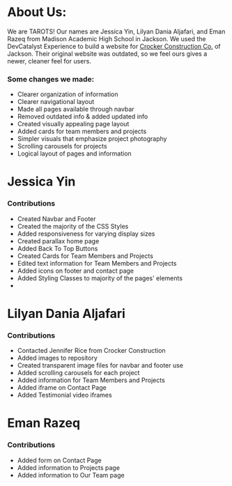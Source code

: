 # About Us:

We are TAROTS! Our names are Jessica Yin, Lilyan Dania Aljafari, and Eman Razeq from Madison Academic High School in Jackson. We used the DevCatalyst Experience to build a website for [Crocker Construction Co.](crockerconstruction.com) of Jackson. Their original website was outdated, so we feel ours gives a newer, cleaner feel for users. 

### Some changes we made:
* Clearer organization of information
* Clearer navigational layout
* Made all pages available through navbar
* Removed outdated info & added updated info
* Created visually appealing page layout
* Added cards for team members and projects
* Simpler visuals that emphasize project photography
* Scrolling carousels for projects
* Logical layout of pages and information

# Jessica Yin

### Contributions
* Created Navbar and Footer
* Created the majority of the CSS Styles
* Added responsiveness for varying display sizes
* Created parallax home page
* Added Back To Top Buttons
* Created Cards for Team Members and Projects
* Edited text information for Team Members and Projects
* Added icons on footer and contact page
* Added Styling Classes to majority of the pages' elements
* 

# Lilyan Dania Aljafari

### Contributions
* Contacted Jennifer Rice from Crocker Construction
* Added images to repository
* Created transparent image files for navbar and footer use
* Added scrolling carousels for each project
* Added information for Team Members and Projects
* Added iframe on Contact Page
* Added Testimonial video iframes

# Eman Razeq

### Contributions 
* Added form on Contact Page
* Added information to Projects page
* Added information to Our Team page